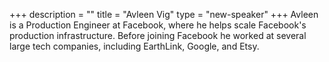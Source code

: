 +++
description = ""
title = "Avleen Vig"
type = "new-speaker"
+++
Avleen is a Production Engineer at Facebook, where he helps scale Facebook's production infrastructure.
Before joining Facebook he worked at several large tech companies, including EarthLink, Google, and Etsy.